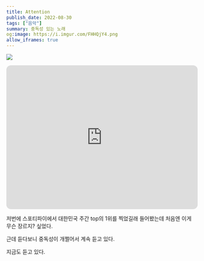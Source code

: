 ```yaml
---
title: Attention
publish_date: 2022-08-30
tags: ["음악"]
summary: 중독성 있는 노래
og:image: https://i.imgur.com/FHHQjY4.png
allow_iframes: true
---
```


![](https://i.imgur.com/FHHQjY4.png)

<iframe style="border-radius:12px" src="https://open.spotify.com/embed/track/2pIUpMhHL6L9Z5lnKxJJr9?utm_source=generator" width="100%" height="380" frameBorder="0" allowfullscreen="" allow="autoplay; clipboard-write; encrypted-media; fullscreen; picture-in-picture"></iframe>

저번에 스포티파이에서 대한민국 주간 top의 1위를 찍었길래  들어봤는데 처음엔 이게 무슨 장르지? 싶었다.

근데 듣다보니 중독성이 개쩔어서 계속 듣고 있다.

지금도 듣고 있다.



